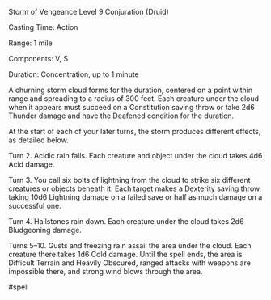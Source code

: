 Storm of Vengeance
Level 9 Conjuration (Druid)

Casting Time: Action

Range: 1 mile

Components: V, S

Duration: Concentration, up to 1 minute

A churning storm cloud forms for the duration, centered on a point within range and spreading to a radius of 300 feet. Each creature under the cloud when it appears must succeed on a Constitution saving throw or take 2d6 Thunder damage and have the Deafened condition for the duration.

At the start of each of your later turns, the storm produces different effects, as detailed below.

Turn 2. Acidic rain falls. Each creature and object under the cloud takes 4d6 Acid damage.

Turn 3. You call six bolts of lightning from the cloud to strike six different creatures or objects beneath it. Each target makes a Dexterity saving throw, taking 10d6 Lightning damage on a failed save or half as much damage on a successful one.

Turn 4. Hailstones rain down. Each creature under the cloud takes 2d6 Bludgeoning damage.

Turns 5–10. Gusts and freezing rain assail the area under the cloud. Each creature there takes 1d6 Cold damage. Until the spell ends, the area is Difficult Terrain and Heavily Obscured, ranged attacks with weapons are impossible there, and strong wind blows through the area.

#spell